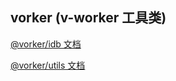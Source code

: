 ## vorker (v-worker 工具类)

[@vorker/idb 文档](https://wvit.github.io/vorker/modules/_vorker_idb.html)

[@vorker/utils 文档](https://wvit.github.io/vorker/modules/_vorker_utils.html)
